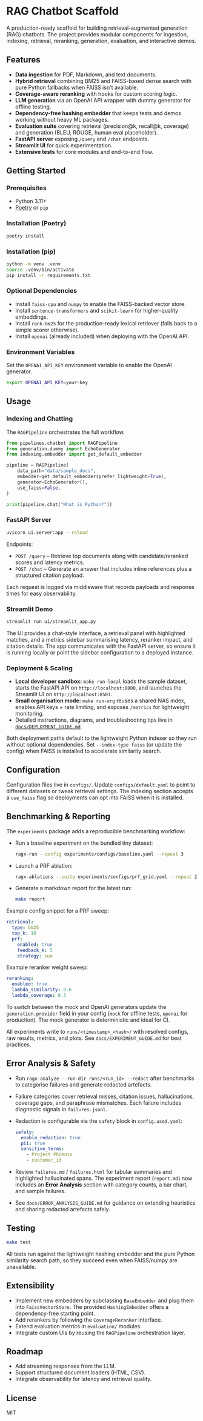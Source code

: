 # RAG Chatbot Scaffold

A production-ready scaffold for building retrieval-augmented generation (RAG) chatbots. The project provides modular components for ingestion, indexing, retrieval, reranking, generation, evaluation, and interactive demos.

## Features

- **Data ingestion** for PDF, Markdown, and text documents.
- **Hybrid retrieval** combining BM25 and FAISS-based dense search with pure Python fallbacks when FAISS isn't available.
- **Coverage-aware reranking** with hooks for custom scoring logic.
- **LLM generation** via an OpenAI API wrapper with dummy generator for offline testing.
- **Dependency-free hashing embedder** that keeps tests and demos working without heavy ML packages.
- **Evaluation suite** covering retrieval (precision@k, recall@k, coverage) and generation (BLEU, ROUGE, human eval placeholder).
- **FastAPI server** exposing `/query` and `/chat` endpoints.
- **Streamlit UI** for quick experimentation.
- **Extensive tests** for core modules and end-to-end flow.

## Getting Started

### Prerequisites

- Python 3.11+
- [Poetry](https://python-poetry.org/) or `pip`

### Installation (Poetry)

```bash
poetry install
```

### Installation (pip)

```bash
python -m venv .venv
source .venv/bin/activate
pip install -r requirements.txt
```

### Optional Dependencies

- Install `faiss-cpu` and `numpy` to enable the FAISS-backed vector store.
- Install `sentence-transformers` and `scikit-learn` for higher-quality embeddings.
- Install `rank-bm25` for the production-ready lexical retriever (falls back to a simple scorer otherwise).
- Install `openai` (already included) when deploying with the OpenAI API.

### Environment Variables

Set the `OPENAI_API_KEY` environment variable to enable the OpenAI generator.

```bash
export OPENAI_API_KEY=your-key
```

## Usage

### Indexing and Chatting

The `RAGPipeline` orchestrates the full workflow.

```python
from pipelines.chatbot import RAGPipeline
from generation.dummy import EchoGenerator
from indexing.embedder import get_default_embedder

pipeline = RAGPipeline(
    data_path="data/sample_docs",
    embedder=get_default_embedder(prefer_lightweight=True),
    generator=EchoGenerator(),
    use_faiss=False,
)

print(pipeline.chat("What is Python?"))
```

### FastAPI Server

```bash
uvicorn ui.server:app --reload
```

Endpoints:

- `POST /query` – Retrieve top documents along with candidate/reranked scores and latency metrics.
- `POST /chat` – Generate an answer that includes inline references plus a structured citation payload.

Each request is logged via middleware that records payloads and response times for easy observability.

### Streamlit Demo

```bash
streamlit run ui/streamlit_app.py
```

The UI provides a chat-style interface, a retrieval panel with highlighted matches, and a metrics sidebar summarising latency, reranker impact, and citation details. The app communicates with the FastAPI server, so ensure it is running locally or point the sidebar configuration to a deployed instance.

### Deployment & Scaling

- **Local developer sandbox:** `make run-local` loads the sample dataset, starts the FastAPI API on `http://localhost:8000`, and launches the Streamlit UI on `http://localhost:8501`.
- **Small organisation mode:** `make run-org` reuses a shared NAS index, enables API keys + rate limiting, and exposes `/metrics` for lightweight monitoring.
- Detailed instructions, diagrams, and troubleshooting tips live in [`docs/DEPLOYMENT_GUIDE.md`](docs/DEPLOYMENT_GUIDE.md).

Both deployment paths default to the lightweight Python indexer so they run without optional dependencies. Set `--index-type faiss` (or update the config) when FAISS is installed to accelerate similarity search.

## Configuration

Configuration files live in `configs/`. Update `configs/default.yaml` to point to different datasets or tweak retrieval settings. The indexing section accepts a `use_faiss` flag so deployments can opt into FAISS when it is installed.

## Benchmarking & Reporting

The `experiments` package adds a reproducible benchmarking workflow:

- Run a baseline experiment on the bundled tiny dataset:

  ```bash
  ragx-run --config experiments/configs/baseline.yaml --repeat 3
  ```

- Launch a PRF ablation:

  ```bash
  ragx-ablations --suite experiments/configs/prf_grid.yaml --repeat 2
  ```

- Generate a markdown report for the latest run:

  ```bash
  make report
  ```

Example config snippet for a PRF sweep:

```yaml
retrieval:
  type: bm25
  top_k: 10
  prf:
    enabled: true
    feedback_k: 5
    strategy: sum
```

Example reranker weight sweep:

```yaml
reranking:
  enabled: true
  lambda_similarity: 0.6
  lambda_coverage: 0.3
```

To switch between the mock and OpenAI generators update the `generation.provider` field in your config (`mock` for offline tests, `openai` for production). The mock generator is deterministic and ideal for CI.

All experiments write to `runs/<timestamp>_<hash>/` with resolved configs, raw results, metrics, and plots. See `docs/EXPERIMENT_GUIDE.md` for best practices.

## Error Analysis & Safety

- Run `ragx-analyze --run-dir runs/<run_id> --redact` after benchmarks to categorise failures and generate redacted artefacts.
- Failure categories cover retrieval misses, citation issues, hallucinations, coverage gaps, and paraphrase mismatches. Each failure includes diagnostic signals in `failures.jsonl`.
- Redaction is configurable via the `safety` block in `config.used.yaml`:

  ```yaml
  safety:
    enable_redaction: true
    pii: true
    sensitive_terms:
      - Project Phoenix
      - customer_id
  ```

- Review `failures.md` / `failures.html` for tabular summaries and highlighted hallucinated spans. The experiment report (`report.md`) now includes an **Error Analysis** section with category counts, a bar chart, and sample failures.
- See `docs/ERROR_ANALYSIS_GUIDE.md` for guidance on extending heuristics and sharing redacted artefacts safely.

## Testing

```bash
make test
```

All tests run against the lightweight hashing embedder and the pure Python similarity search path, so they succeed even when FAISS/numpy are unavailable.

## Extensibility

- Implement new embedders by subclassing `BaseEmbedder` and plug them into `FaissVectorStore`. The provided `HashingEmbedder` offers a dependency-free starting point.
- Add rerankers by following the `CoverageReranker` interface.
- Extend evaluation metrics in `evaluation/` modules.
- Integrate custom UIs by reusing the `RAGPipeline` orchestration layer.

## Roadmap

- Add streaming responses from the LLM.
- Support structured document loaders (HTML, CSV).
- Integrate observability for latency and retrieval quality.

## License

MIT
